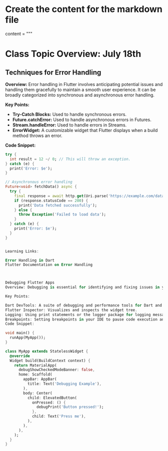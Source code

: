 # Create the content for the markdown file
content = """
# Class Topic Overview: July 18th

## Techniques for Error Handling

**Overview:**
Error handling in Flutter involves anticipating potential issues and handling them gracefully to maintain a smooth user experience. It can be broadly categorized into synchronous and asynchronous error handling.

**Key Points:**
- **Try-Catch Blocks:** Used to handle synchronous errors.
- **Future.catchError:** Used to handle asynchronous errors in Futures.
- **Stream.handleError:** Used to handle errors in Streams.
- **ErrorWidget:** A customizable widget that Flutter displays when a build method throws an error.

**Code Snippet:**
```dart
try {
  int result = 12 ~/ 0; // This will throw an exception.
} catch (e) {
  print('Error: $e');
}

// Asynchronous error handling
Future<void> fetchData() async {
  try {
    final response = await http.get(Uri.parse('https://example.com/data'));
    if (response.statusCode == 200) {
      print('Data fetched successfully');
    } else {
      throw Exception('Failed to load data');
    }
  } catch (e) {
    print('Error: $e');
  }
}


Learning Links:

Error Handling in Dart
Flutter Documentation on Error Handling



Debugging Flutter Apps
Overview: Debugging is essential for identifying and fixing issues in your Flutter applications. Flutter provides various tools and techniques for effective debugging.

Key Points:

Dart DevTools: A suite of debugging and performance tools for Dart and Flutter.
Flutter Inspector: Visualizes and inspects the widget tree.
Logging: Using print statements or the logger package for logging messages.
Breakpoints: Setting breakpoints in your IDE to pause code execution and inspect variables.
Code Snippet:

void main() {
  runApp(MyApp());
}

class MyApp extends StatelessWidget {
  @override
  Widget build(BuildContext context) {
    return MaterialApp(
      debugShowCheckedModeBanner: false,
      home: Scaffold(
        appBar: AppBar(
          title: Text('Debugging Example'),
        ),
        body: Center(
          child: ElevatedButton(
            onPressed: () {
              debugPrint('Button pressed!');
            },
            child: Text('Press me'),
          ),
        ),
      ),
    );
  }
}


